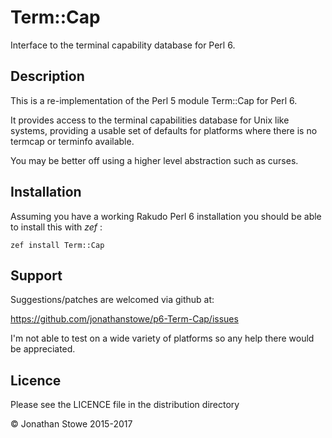 # Term::Cap
Interface to the terminal capability database for Perl 6.

## Description

This is a re-implementation of the Perl 5 module Term::Cap for Perl 6.

It provides access to the terminal capabilities database for Unix like systems,
providing a usable set of defaults for platforms where there is no termcap or
terminfo available.

You may be better off using a higher level abstraction such as curses.

## Installation

Assuming you have a working Rakudo Perl 6 installation you should be able to
install this with *zef* :

    zef install Term::Cap

## Support

Suggestions/patches are
welcomed via github at:

https://github.com/jonathanstowe/p6-Term-Cap/issues

I'm not able to test on a wide variety of platforms so any help there
would be appreciated.

## Licence

Please see the LICENCE file in the distribution directory

© Jonathan Stowe 2015-2017

